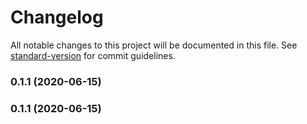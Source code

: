 # Changelog

All notable changes to this project will be documented in this file. See
[standard-version](https://github.com/conventional-changelog/standard-version) for commit guidelines.

### 0.1.1 (2020-06-15)

### 0.1.1 (2020-06-15)
